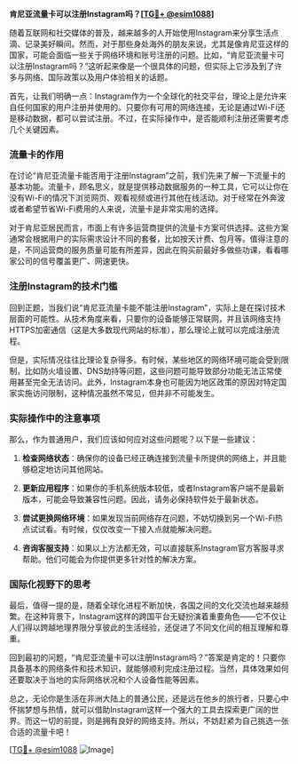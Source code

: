 **肯尼亚流量卡可以注册Instagram吗？[[TG💪+ @esim1088](https://t.me/s/esim1088)]**

随着互联网和社交媒体的普及，越来越多的人开始使用Instagram来分享生活点滴、记录美好瞬间。然而，对于那些身处海外的朋友来说，尤其是像肯尼亚这样的国家，可能会面临一些关于网络环境和账号注册的问题。比如，“肯尼亚流量卡可以注册Instagram吗？”这听起来像是一个很具体的问题，但实际上它涉及到了许多与网络、国际政策以及用户体验相关的话题。

首先，让我们明确一点：Instagram作为一个全球化的社交平台，理论上是允许来自任何国家的用户注册并使用的。只要你有可用的网络连接，无论是通过Wi-Fi还是移动数据，都可以尝试注册。不过，在实际操作中，是否能顺利注册还需要考虑几个关键因素。

### 流量卡的作用

在讨论“肯尼亚流量卡能否用于注册Instagram”之前，我们先来了解一下流量卡的基本功能。流量卡，顾名思义，就是提供移动数据服务的一种工具，它可以让你在没有Wi-Fi的情况下浏览网页、观看视频或进行其他在线活动。对于经常在外奔波或者希望节省Wi-Fi费用的人来说，流量卡是非常实用的选择。

对于肯尼亚居民而言，市面上有许多运营商提供的流量卡方案可供选择。这些方案通常会根据用户的实际需求设计不同的套餐，比如按天计费、包月等。值得注意的是，不同运营商的服务质量可能有所差异，因此在购买前最好多做些功课，看看哪家公司的信号覆盖更广、网速更快。

### 注册Instagram的技术门槛

回到正题，当我们说“肯尼亚流量卡能不能注册Instagram”，实际上是在探讨技术层面的可能性。从技术角度来看，只要你的设备能够正常联网，并且该网络支持HTTPS加密通信（这是大多数现代网站的标准），那么理论上就可以完成注册流程。

但是，实际情况往往比理论复杂得多。有时候，某些地区的网络环境可能会受到限制，比如防火墙设置、DNS劫持等问题，这些问题可能导致部分功能无法正常使用甚至完全无法访问。此外，Instagram本身也可能因为地区政策的原因对特定国家实施访问限制，这种情况虽然不常见，但并非不可能发生。

### 实际操作中的注意事项

那么，作为普通用户，我们应该如何应对这些问题呢？以下是一些建议：

1. **检查网络状态**：确保你的设备已经正确连接到流量卡所提供的网络上，并且能够稳定地访问其他网站。
   
2. **更新应用程序**：如果你的手机系统版本较低，或者Instagram客户端不是最新版本，可能会导致兼容性问题。因此，请务必保持软件处于最新状态。

3. **尝试更换网络环境**：如果发现当前网络存在问题，不妨切换到另一个Wi-Fi热点试试看。有时候，仅仅改变一下接入点就能解决问题。

4. **咨询客服支持**：如果以上方法都无效，可以直接联系Instagram官方客服寻求帮助。他们可能会为你提供更多针对性的解决方案。

### 国际化视野下的思考

最后，值得一提的是，随着全球化进程不断加快，各国之间的文化交流也越来越频繁。在这种背景下，Instagram这样的跨国平台无疑扮演着重要角色——它不仅让人们得以跨越地理界限分享彼此的生活经验，还促进了不同文化间的相互理解和尊重。

回到最初的问题，“肯尼亚流量卡可以注册Instagram吗？”答案是肯定的！只要你具备基本的网络条件和技术知识，就能够顺利完成注册过程。当然，具体效果如何还要取决于当地的实际网络状况和个人设备性能等因素。

总之，无论你是生活在非洲大陆上的普通公民，还是远在他乡的旅行者，只要心中怀揣梦想与热情，就可以借助Instagram这样一个强大的工具去探索更广阔的世界。而这一切的前提，则是拥有良好的网络支持。所以，不妨赶紧为自己挑选一张合适的流量卡吧！

[[TG💪+ @esim1088](https://t.me/s/esim1088) ![Image](https://i.postimg.cc/4NQfJmqS/Snipaste-2025-05-13-00-14-12.png)]
